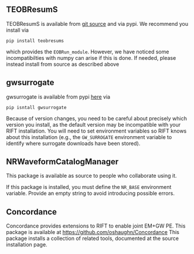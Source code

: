 


## TEOBResumS

TEOBResumS is available from [git source](https://bitbucket.org/eob_ihes/teobresums/src) and via pypi.  We recommend you install via
```
pip install teobresums
```
which provides the ``EOBRun_module``.  However, we have noticed some incompatibilties with numpy can arise if this is done.  If needed, please instead install from source as described above

## gwsurrogate

gwsurrogate is available from pypi [here](https://pypi.org/project/gwsurrogate/) via 
```
pip isntall gwsurrogate
```
Because of version changes, you need to be careful about precisely which version you install, as the default version may be incompatible with your RIFT installation.  You will need to set environment variables so RIFT knows about this installation  (e.g., the ``GW_SURROGATE`` environment variable to identify where surrogate downloads have been stored).


## NRWaveformCatalogManager

This package is available as source to people who collaborate using it.

If this package is installed, you must define the ``NR_BASE`` environment variable.  Provide  an empty string to avoid introducing possible errors.

## Concordance

Concordance provides extensions to RIFT to enable joint EM+GW PE.  This package is available at https://github.com/oshaughn/Concordance
This package installs a collection of related tools, documented at the source installation page.

